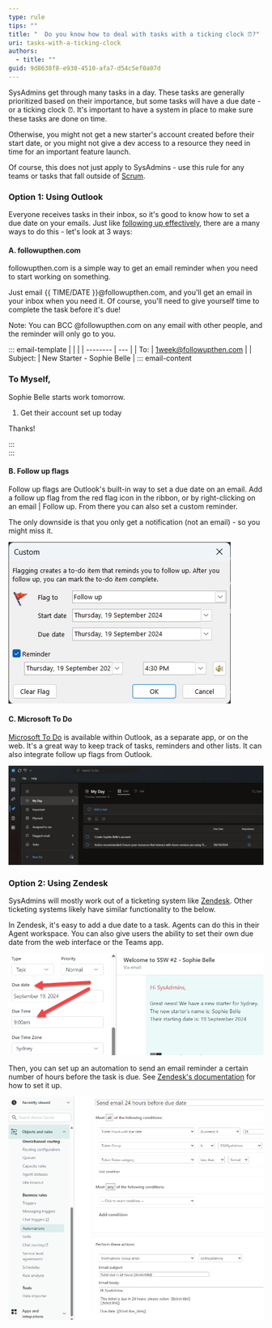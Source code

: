 ```yaml
---
type: rule
tips: ""
title: "  Do you know how to deal with tasks with a ticking clock ⏰?"
uri: tasks-with-a-ticking-clock
authors:
  - title: ""
guid: 9d8638f8-e930-4510-afa7-d54c5ef0a07d
---
```

SysAdmins get through many tasks in a day. These tasks are generally prioritized based on their importance, but some tasks will have a due date - or a ticking clock ⏰. It's important to have a system in place to make sure these tasks are done on time.

Otherwise, you might not get a new starter's account created before their start date, or you might not give a dev access to a resource they need in time for an important feature launch.

Of course, this does not just apply to SysAdmins - use this rule for any teams or tasks that fall outside of [Scrum](https://www.ssw.com.au/rules/rules-to-better-scrum/).

<!--endintro-->

### Option 1: Using Outlook

Everyone receives tasks in their inbox, so it's good to know how to set a due date on your emails. Just like [following up effectively](https://www.ssw.com.au/rules/follow-up-effectively/), there are a many ways to do this - let's look at 3 ways:

#### A. followupthen.com

followupthen.com is a simple way to get an email reminder when you need to start working on something. 

Just email {{ TIME/DATE }}@followupthen.com, and you'll get an email in your inbox when you need it. Of course, you'll need to give yourself time to complete the task before it's due!

Note: You can BCC @followupthen.com on any email with other people, and the reminder will only go to you.

::: email-template
| | |
| -------- | --- |
| To: | 1week@followupthen.com |
| Subject: | New Starter - Sophie Belle |
::: email-content  

### To Myself,

Sophie Belle starts work tomorrow.

1. Get their account set up today

Thanks!

:::\
:::  

#### B. Follow up flags

Follow up flags are Outlook's built-in way to set a due date on an email. Add a follow up flag from the red flag icon in the ribbon, or by right-clicking on an email | Follow up. From there you can also set a custom reminder.

The only downside is that you only get a notification (not an email) - so you might miss it.

![Figure: Outlook | Follow up flag | Custom reminder](follow-up-flag.png)

#### C. Microsoft To Do

[Microsoft To Do](https://www.microsoft.com/en-au/microsoft-365/microsoft-to-do-list-app) is available within Outlook, as a separate app, or on the web. It's a great way to keep track of tasks, reminders and other lists. It can also integrate follow up flags from Outlook.

![Figure: Microsoft To Do within Outlook](to-do.png)

### Option 2: Using Zendesk

SysAdmins will mostly work out of a ticketing system like [Zendesk](https://www.ssw.com.au/rules/rules-to-better-zendesk/). Other ticketing systems likely have similar functionality to the below.

In Zendesk, it's easy to add a due date to a task. Agents can do this in their Agent workspace. You can also give users the ability to set their own due date from the web interface or the Teams app.

![Figure: Zendesk | Agent workspace | Due date and time](zendesk-due-date.png)

Then, you can set up an automation to send an email reminder a certain number of hours before the task is due. See [Zendesk's documentation](https://support.zendesk.com/hc/en-us/articles/4408881800218-Can-I-be-notified-by-email-before-a-task-ticket-s-due-date) for how to set it up.

![Figure: Zendesk Admin Center | Automations | Send email 24 hours before due date](zendesk-due-date-automation.png)
